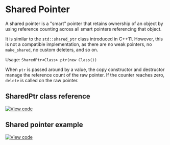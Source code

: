# Shared Pointer

A shared pointer is a "smart" pointer that retains ownership of an object by using reference counting across all smart pointers referencing that object.

It is similar to the `std::shared_ptr` class introduced in C++11. However, this is not a compatible implementation, as there are no weak pointers, no `make_shared`, no custom deleters, and so on.

Usage: `SharedPtr<Class> ptr(new Class())`

When `ptr` is passed around by a value, the copy constructor and destructor manage the reference count of the raw pointer. If the counter reaches zero, `delete` is called on the raw pointer.


## SharedPtr class reference

[![View code](https://www.mbed.com/embed/?type=library)](https://os.mbed.com/docs/mbed-os/development/mbed-os-api-doxy/classmbed_1_1_shared_ptr.html)

## Shared pointer example

[![View code](https://www.mbed.com/embed/?url=https://github.com/ARMmbed/mbed-os-examples-docs_only/blob/master/APIs_Platform/Shared_pointer)](https://github.com/ARMmbed/mbed-os-examples-docs_only/blob/master/APIs_Platform/Shared_pointer/main.cpp)
